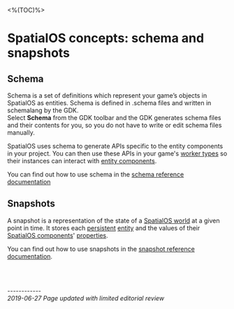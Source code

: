 <%(TOC)%>
# SpatialOS concepts: schema and snapshots

## Schema

Schema is a set of definitions which represent your game’s objects in SpatialOS as entities. Schema is defined in .schema files and written in schemalang by the GDK.</br>
Select **Schema** from the GDK toolbar and the GDK generates schema files and their contents for you, so you do not have to write or edit schema files manually.

SpatialOS uses schema to generate APIs specific to the entity components in your project. You can then use these APIs in your game's [worker types]({{urlRoot}}/content/glossary#worker-types) so their instances can interact with [entity components]({{urlRoot}}/content/glossary#spatialos-component).

You can find out how to use schema in the [schema reference documentation]({{urlRoot}}/content/how-to-use-schema)

## Snapshots

A snapshot is a representation of the state of a [SpatialOS world]({{urlRoot}}/content/glossary#spatialos-world) at a given point in time. It stores each [persistent]({{urlRoot}}/content/glossary#persistence) [entity]({{urlRoot}}/content/glossary#entity) and the values of their [SpatialOS components]({{urlRoot}}/content/glossary#spatialos-component)' [properties](https://docs.improbable.io/reference/latest/shared/glossary#property).

You can find out how to use snapshots in the [snapshot reference documentation]({{urlRoot}}/content/how-to-use-snapshots).

<br/>

<br/>------------<br/>
_2019-06-27 Page updated with limited editorial review_
<br/>	<br/>
